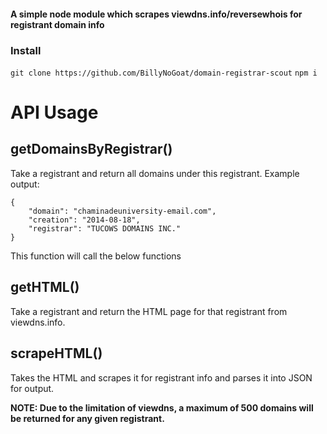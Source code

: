 #### A simple node module which scrapes viewdns.info/reversewhois for registrant domain info

### Install

`git clone https://github.com/BillyNoGoat/domain-registrar-scout`
`npm i`

# API Usage

## getDomainsByRegistrar()

Take a registrant and return all domains under
this registrant. Example output:

```
{
    "domain": "chaminadeuniversity-email.com",
    "creation": "2014-08-18",
    "registrar": "TUCOWS DOMAINS INC."
}
```

This function will call the below functions

## getHTML()

Take a registrant and return the HTML page for that registrant
from viewdns.info.

## scrapeHTML()

Takes the HTML and scrapes it for registrant info and parses it
into JSON for output.

**NOTE: Due to the limitation of viewdns, a maximum of 500 domains will be returned for any given registrant.**
